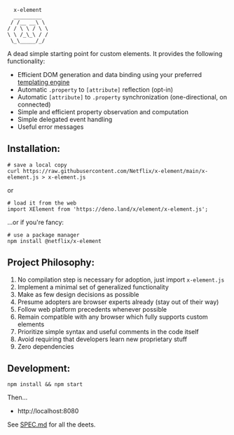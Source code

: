 ```
  x-element
  _________
 / /__ __\ \
/ / \ \ / \ \
\ \ /_\_\ / /
 \_\_____/_/

```

A dead simple starting point for custom elements. It provides the following functionality:

- Efficient DOM generation and data binding using your preferred [templating engine](./doc/TEMPLATES.md)
- Automatic `.property` to `[attribute]` reflection (opt-in)
- Automatic `[attribute]` to `.property` synchronization (one-directional, on connected)
- Simple and efficient property observation and computation
- Simple delegated event handling
- Useful error messages

## Installation:

```
# save a local copy
curl https://raw.githubusercontent.com/Netflix/x-element/main/x-element.js > x-element.js
```

or
```
# load it from the web
import XElement from 'https://deno.land/x/element/x-element.js';
```

...or if you're fancy:
```
# use a package manager
npm install @netflix/x-element
```

## Project Philosophy:

1. No compilation step is necessary for adoption, just import `x-element.js`
2. Implement a minimal set of generalized functionality
3. Make as few design decisions as possible
4. Presume adopters are browser experts already (stay out of their way)
5. Follow web platform precedents whenever possible
6. Remain compatible with any browser which fully supports custom elements
7. Prioritize simple syntax and useful comments in the code itself
8. Avoid requiring that developers learn new proprietary stuff
9. Zero dependencies

## Development:

```
npm install && npm start
```

Then...
* http://localhost:8080

See [SPEC.md](./doc/SPEC.md) for all the deets.

